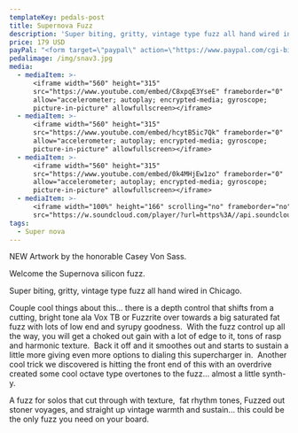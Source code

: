 ```yaml
---
templateKey: pedals-post
title: Supernova Fuzz
description: 'Super biting, gritty, vintage type fuzz all hand wired in Chicago.'
price: 179 USD
payPal: "<form target=\"paypal\" action=\"https://www.paypal.com/cgi-bin/webscr\" method=\"post\">\n<input type=\"hidden\" name=\"cmd\" value=\"_s-xclick\">\n<input type=\"hidden\" name=\"hosted_button_id\" value=\"PVA3L9EHUCXKE\">\n<table>\n<tr><td><input type=\"hidden\" name=\"on0\" value=\"Add to cart\">Add to cart</td></tr><tr><td><select name=\"os0\">\n\t<option value=\"Supernova\">Supernova $179.00 USD</option>\n</select> </td></tr>\n</table>\n<input type=\"hidden\" name=\"currency_code\" value=\"USD\">\n<input type=\"image\" src=\"https://www.paypalobjects.com/en_US/i/btn/btn_cart_LG.gif\" border=\"0\" name=\"submit\" alt=\"PayPal - The safer, easier way to pay online!\">\n<img alt=\"\" border=\"0\" src=\"https://www.paypalobjects.com/en_US/i/scr/pixel.gif\" width=\"1\" height=\"1\">\n</form>\n\n\n"
pedalimage: /img/snav3.jpg
media:
  - mediaItem: >-
      <iframe width="560" height="315"
      src="https://www.youtube.com/embed/C8xpqE3YseE" frameborder="0"
      allow="accelerometer; autoplay; encrypted-media; gyroscope;
      picture-in-picture" allowfullscreen></iframe>
  - mediaItem: >-
      <iframe width="560" height="315"
      src="https://www.youtube.com/embed/hcytB5ic7Qk" frameborder="0"
      allow="accelerometer; autoplay; encrypted-media; gyroscope;
      picture-in-picture" allowfullscreen></iframe>
  - mediaItem: >-
      <iframe width="560" height="315"
      src="https://www.youtube.com/embed/0k4MHjEw1zo" frameborder="0"
      allow="accelerometer; autoplay; encrypted-media; gyroscope;
      picture-in-picture" allowfullscreen></iframe>
  - mediaItem: >-
      <iframe width="100%" height="166" scrolling="no" frameborder="no"
      src="https://w.soundcloud.com/player/?url=https%3A//api.soundcloud.com/tracks/454227861&amp;color=ff5500"></iframe>
tags:
  - Super nova
---
```

NEW Artwork by the honorable Casey Von Sass.

Welcome the Supernova silicon fuzz.

Super biting, gritty, vintage type fuzz all hand wired in Chicago.

Couple cool things about this... there is a depth control that shifts from a cutting, bright tone ala Vox TB or Fuzzrite over towards a big saturated fat fuzz with lots of low end and syrupy goodness.  With the fuzz control up all the way, you will get a choked out gain with a lot of edge to it, tons of rasp and harmonic texture.  Back it off and it smoothes out and starts to sustain a little more giving even more options to dialing this supercharger in.  Another cool trick we discovered is hitting the front end of this with an overdrive created some cool octave type overtones to the fuzz... almost a little synth-y.

A fuzz for solos that cut through with texture,  fat rhythm tones, Fuzzed out stoner voyages, and straight up vintage warmth and sustain... this could be the only fuzz you need on your board.
